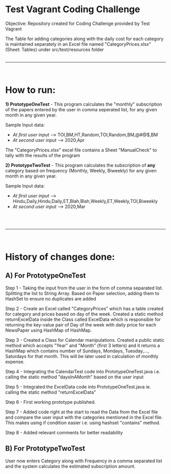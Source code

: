 # Test Vagrant Coding Challenge
Objective: Repository created for Coding Challenge provided by Test Vagrant


The Table for adding categories along with the daily cost for each category is maintained separately in an Excel file named "CategoryPrices.xlsx" (Sheet: Tables) under src/test/resources folder<br/><br/>
******************************************************************************************************************
<br/>

# How to run:

**1) PrototypeOneTest** - This program calculates the "monthly" subscription of the papers entered by the user in comma seperated list, for any given month in any given year.  

Sample Input data: 
- *At first user input* --> TOI,BM,HT,Random,TOI,Random,BM,@#@$,BM
- *At second user input* --> 2020,Apr

The "CategoryPrices.xlsx" excel file contains a Sheet "ManualCheck" to tally with the results of the program



**2) PrototypeTwoTest** - This program calculates the subscription of **any** category based on frequency (Monthly, Weekly, Biweekly) for any given month in any given year.

Sample Input data: 
- *At first user input* --> Hindu,Daily,Hindu,Daily,ET,Blah,Blah,Weekly,ET,Weekly,TOI,Biweekly
- *At second user input* --> 2020,Mar

<br/><br/>

******************************************************************************************************************

<br/>

# History of changes done:

## A) For PrototypeOneTest

Step 1 - Taking the input from the user in the form of comma separated list. Splitting the list to String Array.
Based on Paper selection, adding them to HashSet to ensure no duplicates are added

Step 2 - Create an Excel called "CategoryPrices" which has a table created for category and prices based on day of the week.
Created a static method returnExcelData inside the Class called ExcelData which is responsible for returning the key-value pair of Day of the week with daily price for each NewsPaper using HashMap of HashMap.

Step 3 - Created a Class for Calendar manipulations. Created a public static method which accepts "Year" and "Month" (first 3 letters) and it returns a HashMap which contains number of Sundays, Mondays, Tuesday,..., Saturdays for that month.
This will be later used in calculation of monthly expense.

Step 4 - Integrating the CalendarTest code into PrototypeOneTest.java i.e. calling the static method "daysInAMonth" based on the user input

Step 5 - Integrated the ExcelData code into PrototypeOneTest.java ie. calling the static method "returnExcelData"

Step 6 - First working prototype published. 

Step 7 - Added code right at the start to read the Data from the Excel file and compare the user input with the categories mentioned in the Excel file. This makes using if condition easier i.e. using hashset "contains" method.

Step 8 - Added relevant comments for better readability


## B) For PrototypeTwoTest
User now enters Category along with Frequency in a comma separated list and the system calculates the estimated subscription amount.
 
